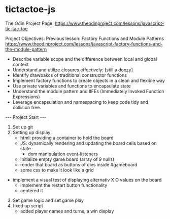 # tictactoe-js
The Odin Project Page: https://www.theodinproject.com/lessons/javascript-tic-tac-toe

Project Objectives: 
Previous lesson: Factory Functions and Module Patterns
https://www.theodinproject.com/lessons/javascript-factory-functions-and-the-module-pattern

- Describe variable scope and the difference between local and global context
- Understand and utilize closures effectively: [still a doozy]
- Identify drawbakcs of traditional constructor functions
- Implement factory functions to create objects in a clean and flexible way
- Use private variables and functions to encapsulate state
- Understand the module pattern and IIFEs (Immediately Invoked Function Expressions)
- Leverage encapsulation and namespacing to keep code tidy and collision free. 

--- Project Start ---

1. Set up git
2. Setting up display
    - html: providing a container to hold the board
    - JS: dynamically rendering and updating the board cells based on state
        - dom manipulation event-listeners
    - Initialize empty game board (array of 9 nulls)
    - render that board as buttons of divs inside #gameboard
    - some css to make it look like a grid
- implement a visual test of displaying alternativ X O values on the board
    - Implement the restart button functionality
    - centered it
3. Set game logic and set game play
4. fixed up script
    - added player names and turns, a win display
